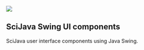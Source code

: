 [![](https://github.com/scijava/scijava-ui-swing/actions/workflows/build-main.yml/badge.svg)](https://github.com/scijava/scijava-ui-swing/actions/workflows/build-main.yml)

SciJava Swing UI components
---------------------------

SciJava user interface components using Java Swing.
